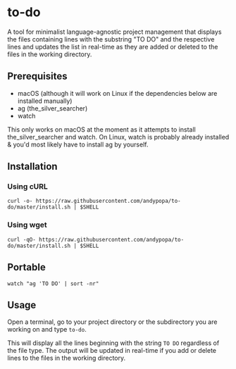 # to-do
A tool for minimalist language-agnostic project management that displays the files containing lines with the substring "TO DO" and the respective lines and updates the list in real-time as they are added or deleted to the files in the working directory.

## Prerequisites
 - macOS (although it will work on Linux if the dependencies below are installed manually)
 - ag (the_silver_searcher)
 - watch

This only works on macOS at the moment as it attempts to install the_silver_searcher and watch.
On Linux, watch is probably already installed & you'd most likely have to install ag by yourself.

## Installation
### Using cURL
`curl -o- https://raw.githubusercontent.com/andypopa/to-do/master/install.sh | $SHELL`

### Using wget
`curl -qO- https://raw.githubusercontent.com/andypopa/to-do/master/install.sh | $SHELL`

## Portable
`watch "ag 'TO DO' | sort -nr"`

## Usage
Open a terminal, go to your project directory or the subdirectory you are working on and type `to-do`.

This will display all the lines beginning with the string `TO DO` regardless of the file type.
The output will be updated in real-time if you add or delete lines to the files in the working directory.
